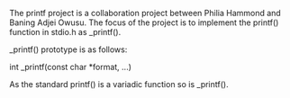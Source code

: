 The printf project is a collaboration project between Philia Hammond and Baning Adjei Owusu. The focus of the project is to implement the printf() function in stdio.h as _printf().

_printf() prototype is as follows:

int _printf(const char *format, ...)

As the standard printf() is a variadic function so is _printf().

